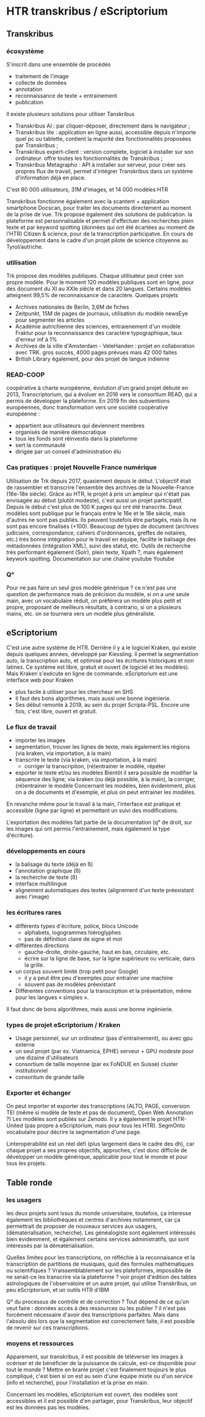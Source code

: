 # HTR transkribus / eScriptorium
## Transkribus
### écosystème
S'inscrit dans une ensemble de procédés
- traitement de l'image
- collecte de données
- annotation
- reconnaissance de texte + entrainement
- publication

Il existe plusieurs solutions pour utiliser Tanskribus
- Transkribus AI : par cliquer-déposer, directement dans le navigateur ;
- Transkribus lite : application en ligne aussi, accessible depuis n'importe quel pc ou tablette, contient la majorité des fonctionnalités proposées par Transkribus ;
- Transkribus expert-client : version complete, logiciel à installer sur son ordinateur. offre toutes les fonctionnalités de Transkribus ;
- Transkribus Metagrapho : API à installer sur serveur, pour créer ses propres flux de travail, permet d'intégrer Transkribus dans un système d'information déjà en place.

C'est 80 000 utilisateurs, 31M d'images, et 14 000 modèles HTR

Transkribus fonctionne également avec la scantent + application smartphone Docscan, pour traiter les documents directement au moment de la prise de vue. 
Trk propose également des solutions de publication. la plateforme est personnalisable et permet d'effectuer des recherches plein texte et par keyword spotting (données qui ont été écartées au moment de l'HTR)
Citizen & science, pour de la transcription participatve. En cours de développement dans le cadre d'un projet pilote de science citoyenne au Tyrol/autriche.

### utilisation
Trk propose des modèles publiques. Chaque utilisateur peut créer son propre modèle. Pour le moment 120 modèles publiques sont en ligne, pour des document du XI au XXIe siècle et dans 20 langues. 
Certains modèles atteignent 99,5% de reconnaissance de caractère. 
Quelques projets 
- Archives nationales de Berlin, 3,6M de fiches
- Zeitpunkt, 15M de pages de journaux, utilisation du modèle newsEye pour segmenter les articles
- Académie autrichienne des sciences, entraienement d'un modèle Fraktur pour la reconnaissance des caractère typographique, taux d'erreur inf à 1%
- Archives de la ville d'Amsterdam - VeleHanden : projet en collaboration avec TRK. gros succès, 4000 pages prévues mais 42 000 faites
- British Library également, pour des projet de langue indienne

### READ-COOP
coopérative à charte européenne, évolution d'un grand projet débuté en 2013, Transcriptorium, qui a évoluer en 2016 vers le consortium READ, qui a permis de développer la plateforme. En 2019 fin des subventions européennes, donc transformation vers une société coopérative européenne :
- appartient aux utilisateurs qui deviennent membres
- organisés de manière démocratique
- tous les fonds sont réinvestis dans la plateforme
- sert la communauté
- dirigée par un conseil d'administration élu 

### Cas pratiques : projet Nouvelle France numérique
Utilisation de Trk depuis 2017, quasiement depuis le début. L'objectif était de rassembler et transcrire l'ensemble des archives de la Nouvelle-France (16e-18e siècle). Grâce au HTR, le projet à pris un ampleur qui n'était pas envisagée au début (plutôt modeste), c'est aussi un projet participatif. 
Depuis le début c'est plus de 100 K pages qui ont été transcrite. Deux modèles sont publique pur le français entre le 16e et le 18e siècle, mais d'autres ne sont pas publiés. Ils peuvent toutefois être partagés, mais ils ne sont pas encore finalisés (+100). Beaucoup de types de document (archives judiciaire, correspondance, cahiers d'ordonnances, greffes de notaires, etc.)
très bonne intégration pour le travail en équipe, facilite le balisage des métadonnées (intégration XML), suivi des statut, etc. Outils de recherche très performant également (Solr), plein texte, Xpath ?, mais également keywork spotting. 
Documentation sur une chaîne youtube Youtube

### Q°
Pour ne pas faire un seul gros modèle générique ? ce n'est pas une question de performance mais de précision du modèle, si on a une seule main, avec un vocabulaire réduit, on préférera un modèle plus petit et propre, proposant de meilleurs résultats, à contrario, si on a plusieurs mains, etc. on se tournera vers un modèle plus généraliste.

## eScriptorium
C'est une autre système de HTR. Derrière il y a le logiciel Kraken, qui existe depuis quelques années, développé par Kiessling. Il permet la segmentation auto, la transcription auto, et optimisé pour les écritures historiques et non latines. Ce système est libre, gratuit et ouvert (le logiciel et les modèles).
Mais Kraken s'exécute en ligne de commande. 
eScriptorium est une interface web pour Kraken
- plus facile à utiliser pour les chercheur en SHS
- Il faut des bons algorithmes, mais aussi une bonne ingénierie.
- Ses début remonte à 2019, au sein du projet Scripta-PSL. Encore une fois, c'est libre, ouvert et gratuit.

### Le flux de travail
- importer les images
- segmentation, trouver les lignes de texte, mais également les régions (via kraken, via importation, à la main)
- transcrire le texte (via kraken, via importation, à la main)
    - corriger la transcription, (ré)entrainer le modèle, répéter
- exporter le texte et/ou les modèles
Bientôt il sera possible de modifier la séquence des ligne, via kraken (ou déjà possible, à la main), la corriger, (ré)entrainer le modèle
Concernant les modèles, bien évidemment, plus on a de documents et d'exemple, et plus on peut entrainer les modèles. 

En revanche même pour le travail à la main, l'interface est pratique et accessible (ligne par ligne) et permettant un suivi des modifications.

L'exportation des modèles fait partie de la documentation (q° de droit, sur les images qui ont permis l'entrainement, mais également le type d'écriture).

### développements en cours
- la balisage du texte (déjà en ß)
- l'annotation graphique (ß)
- la recherche de texte (ß)
- interface multilingue
- alignement automatiques des textes (alignement d'un texte préexistant avec l'image)

### les écritures rares
- différents types d'écriture, police, blocs Unicode
    - alphabets, logogrammes hiéroglyphes
    - pas de définition claire de signe et mot
- différentes directions
    - gauche-droite, droite-gauche, haut en bas, circulaire, etc.
    - écrire sur la ligne de base, sur la ligne supérieure ou verticale, dans la grille.
- un corpus souvent limité (trop petit pour Google)
    - il y a peut être peu d'exemples pour entrainer une machine
    - souvent pas de modèles préexistant
- Différentes conventions pour la transcirption et la présentation, même pour les langues « simples ».

Il faut donc de bons algorithmes, mais aussi une bonne ingénierie.

### types de projet eScriptorium / Kraken
- Usage personnel, sur un ordinateur (pas d'entrainement), ou avec gpu externe
- un seul projet (par ex. Viatnamica, EPHE) serveur + GPU modeste pour une dizaine d'utilisateurs
- consortium de taille moyenne (par ex FoNDUE en Suisse) cluster institutionnel
- consoritum de grande taille

### Exporter et échanger
On peut importer et exporter des transcriptions (ALTO, PAGE, conversion TEI (même si modèle de texte et pas de document), Open Web Annotation ?)
Les modèles sont publiés sur Zenodo.
Il y a également le projet HTR-United (pas propre à eScriptorium, mais pour tous les HTR).
SegmOnto vocabulaire pour décrire la segmentation d'une page.

Linteropérabilité est un réel défi (plus largement dans le cadre des dh), car chaque projet a ses propres objectifs, approches, c'est donc difficile de développer un modèle générique, applicable pour tout le monde et pour tous les projets.

## Table ronde

### les usagers
 les deux projets sont issus du monde universitaire, toutefois, ça interesse également les bibliothèques et centres d'archives notamment, car ça permettrait de proposer de nouveaux services aux usagers, (dématérialisation, recherche).
 Les généalogiste sont également intéressés bien évidemment, et également certains services administratifs, qui sont intéressés par la dématérialisation.

 Quelles limites pour les transcriptions, on réfléchie à la reconnaisance et la transcription de partitions de musiques, quid des formules mathématiques ou scientifiques ?
 Vraissemblablement sur les plateformes, impossible de ne serait-ce les transcrire via la plateforme ? voir projet d'édition des tables astrologiques de l'observatoire et un autre projet, qui utilise Transkribus, un peu eScriptorium, et un outils HTR d'IBM

 Q° du processus de contrôle et de correction ? Tout dépend de ce qu'on veut faire : données accès à des ressources ou les publier ? il n'est pas forcément nécessaire d'avoir des transcriptions parfaites. Mais dans l'absolu dès lors que la segmentation est correctement faite, il est possible de revenir sur ces transcriptions.

### moyens et ressources
Apparement, sur transkribus, il est possible de téléverser les images à océriser et de bénéficier de la puissance de calcule, est-ce disponible pour tout le monde ? 
Mettre en branle projet c'est finalement toujours le plus compliqué, c'est bien si on est au sein d'une équipe mixte ou d'un service (info et recherche), pour l'installation et la prise en main.

Concernant les modèles, eScriptorium est ouvert, des modèles sont accessibles et il est possible d'en partager, pour Transkribus, leur objectif est les données pas les modèles. 


